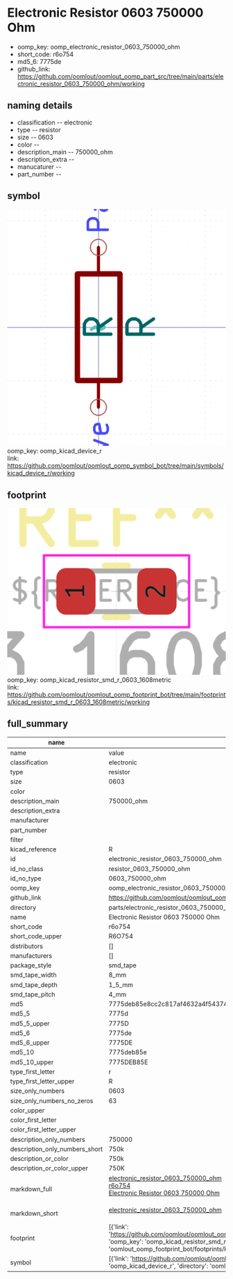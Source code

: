 # Electronic Resistor 0603 750000 Ohm

  
* oomp_key: oomp_electronic_resistor_0603_750000_ohm 
* short_code: r6o754
* md5_6: 7775de  
* github_link: https://github.com/oomlout/oomlout_oomp_part_src/tree/main/parts/electronic_resistor_0603_750000_ohm/working  
## naming details
* classification -- electronic
* type -- resistor
* size -- 0603
* color -- 
* description_main -- 750000_ohm
* description_extra -- 
* manucaturer -- 
* part_number -- 



## symbol

![](symbol/0/working/working_600.png)  
oomp_key: oomp_kicad_device_r  
link: https://github.com/oomlout/oomlout_oomp_symbol_bot/tree/main/symbols/kicad_device_r/working  

## footprint

![](footprint/0/working/working_600.png)  
oomp_key: oomp_kicad_resistor_smd_r_0603_1608metric  
link: https://github.com/oomlout/oomlout_oomp_footprint_bot/tree/main/footprints/kicad_resistor_smd_r_0603_1608metric/working  

## full_summary
| name | value | 
| --- | --- | 
| name | value | 
| classification | electronic | 
| type | resistor | 
| size | 0603 | 
| color |  | 
| description_main | 750000_ohm | 
| description_extra |  | 
| manufacturer |  | 
| part_number |  | 
| filter |  | 
| kicad_reference | R | 
| id | electronic_resistor_0603_750000_ohm | 
| id_no_class | resistor_0603_750000_ohm | 
| id_no_type | 0603_750000_ohm | 
| oomp_key | oomp_electronic_resistor_0603_750000_ohm | 
| github_link | https://github.com/oomlout/oomlout_oomp_part_src/tree/main/parts/electronic_resistor_0603_750000_ohm/working | 
| directory | parts/electronic_resistor_0603_750000_ohm | 
| name | Electronic Resistor 0603 750000 Ohm | 
| short_code | r6o754 | 
| short_code_upper | R6O754 | 
| distributors | [] | 
| manufacturers | [] | 
| package_style | smd_tape | 
| smd_tape_width | 8_mm | 
| smd_tape_depth | 1_5_mm | 
| smd_tape_pitch | 4_mm | 
| md5 | 7775deb85e8cc2c817af4632a4f54374 | 
| md5_5 | 7775d | 
| md5_5_upper | 7775D | 
| md5_6 | 7775de | 
| md5_6_upper | 7775DE | 
| md5_10 | 7775deb85e | 
| md5_10_upper | 7775DEB85E | 
| type_first_letter | r | 
| type_first_letter_upper | R | 
| size_only_numbers | 0603 | 
| size_only_numbers_no_zeros | 63 | 
| color_upper |  | 
| color_first_letter |  | 
| color_first_letter_upper |  | 
| description_only_numbers | 750000 | 
| description_only_numbers_short | 750k | 
| description_or_color | 750k | 
| description_or_color_upper | 750K | 
| markdown_full | [electronic_resistor_0603_750000_ohm](https://github.com/oomlout/oomlout_oomp_part_src/tree/main/parts/electronic_resistor_0603_750000_ohm/working)<br>[r6o754](https://github.com/oomlout/oomlout_oomp_part_src/tree/main/parts/electronic_resistor_0603_750000_ohm/working)<br>[Electronic Resistor 0603 750000 Ohm](https://github.com/oomlout/oomlout_oomp_part_src/tree/main/parts/electronic_resistor_0603_750000_ohm/working)<br><br> | 
| markdown_short | [electronic_resistor_0603_750000_ohm](https://github.com/oomlout/oomlout_oomp_part_src/tree/main/parts/electronic_resistor_0603_750000_ohm/working)<br><br> | 
| footprint | [{'link': 'https://github.com/oomlout/oomlout_oomp_footprint_bot/tree/main/foootprntss/kicad_resistor_smd_r_0603_1608metric', 'oomp_key': 'oomp_kicad_resistor_smd_r_0603_1608metric', 'directory': 'oomlout_oomp_footprint_bot/footprints/kicad_resistor_smd_r_0603_1608metric//working/working.kicad_mod'}] | 
| symbol | [{'link': 'https://github.com/oomlout/oomlout_oomp_symbol_bot/tree/main/symbols/kicad_device_r', 'oomp_key': 'oomp_kicad_device_r', 'directory': 'oomlout_oomp_symbol_bot/symbols/kicad_device_r//working/working.kicad_sym'}] | 
